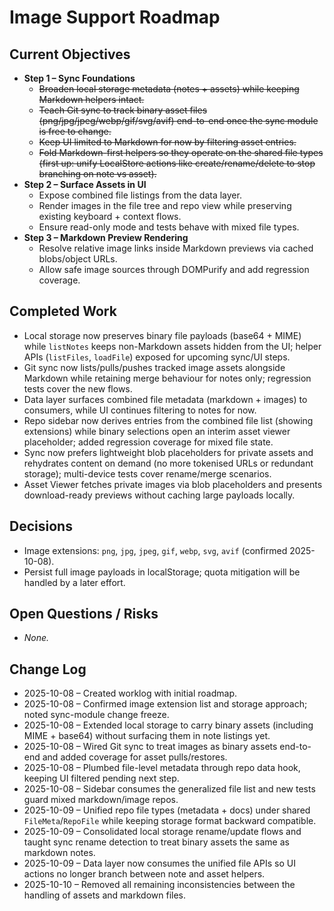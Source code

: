 <!-- Worklog for expanding VibeNote to support image assets -->

# Image Support Roadmap

## Current Objectives

- **Step 1 – Sync Foundations**
  - ~~Broaden local storage metadata (notes + assets) while keeping Markdown helpers intact.~~
  - ~~Teach Git sync to track binary asset files (png/jpg/jpeg/webp/gif/svg/avif) end-to-end once the sync module is free to change.~~
  - ~~Keep UI limited to Markdown for now by filtering asset entries.~~
  - ~~Fold Markdown-first helpers so they operate on the shared file types (first up: unify LocalStore actions like create/rename/delete to stop branching on note vs asset).~~
- **Step 2 – Surface Assets in UI**
  - Expose combined file listings from the data layer.
  - Render images in the file tree and repo view while preserving existing keyboard + context flows.
  - Ensure read-only mode and tests behave with mixed file types.
- **Step 3 – Markdown Preview Rendering**
  - Resolve relative image links inside Markdown previews via cached blobs/object URLs.
  - Allow safe image sources through DOMPurify and add regression coverage.

## Completed Work

- Local storage now preserves binary file payloads (base64 + MIME) while `listNotes` keeps non-Markdown assets hidden from the UI; helper APIs (`listFiles`, `loadFile`) exposed for upcoming sync/UI steps.
- Git sync now lists/pulls/pushes tracked image assets alongside Markdown while retaining merge behaviour for notes only; regression tests cover the new flows.
- Data layer surfaces combined file metadata (markdown + images) to consumers, while UI continues filtering to notes for now.
- Repo sidebar now derives entries from the combined file list (showing extensions) while binary selections open an interim asset viewer placeholder; added regression coverage for mixed file state.
- Sync now prefers lightweight blob placeholders for private assets and rehydrates content on demand (no more tokenised URLs or redundant storage); multi-device tests cover rename/merge scenarios.
- Asset Viewer fetches private images via blob placeholders and presents download-ready previews without caching large payloads locally.


## Decisions

- Image extensions: `png`, `jpg`, `jpeg`, `gif`, `webp`, `svg`, `avif` (confirmed 2025-10-08).
- Persist full image payloads in localStorage; quota mitigation will be handled by a later effort.

## Open Questions / Risks

- _None._

## Change Log

- 2025-10-08 – Created worklog with initial roadmap.
- 2025-10-08 – Confirmed image extension list and storage approach; noted sync-module change freeze.
- 2025-10-08 – Extended local storage to carry binary assets (including MIME + base64) without surfacing them in note listings yet.
- 2025-10-08 – Wired Git sync to treat images as binary assets end-to-end and added coverage for asset pulls/restores.
- 2025-10-08 – Plumbed file-level metadata through repo data hook, keeping UI filtered pending next step.
- 2025-10-08 – Sidebar consumes the generalized file list and new tests guard mixed markdown/image repos.
- 2025-10-09 – Unified repo file types (metadata + docs) under shared `FileMeta`/`RepoFile` while keeping storage format backward compatible.
- 2025-10-09 – Consolidated local storage rename/update flows and taught sync rename detection to treat binary assets the same as markdown notes.
- 2025-10-09 – Data layer now consumes the unified file APIs so UI actions no longer branch between note and asset helpers.
- 2025-10-10 – Removed all remaining inconsistencies between the handling of assets and markdown files.
